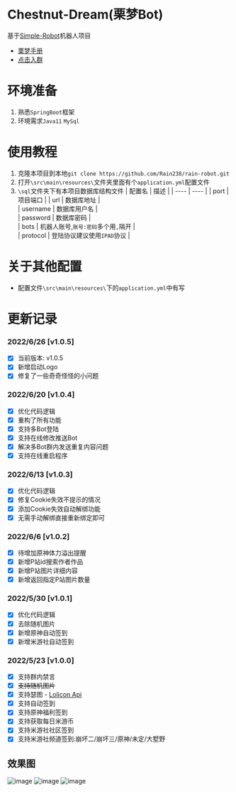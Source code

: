 # Chestnut-Dream(栗梦Bot)

基于[Simple-Robot](https://github.com/ForteScarlet/simpler-robot/tree/v2-dev)机器人项目

- [栗梦手册](https://www.yuque.com/docs/share/b3b3c9c8-843f-457c-b1e7-eb89cfbb407e)
- [点击入群](https://jq.qq.com/?_wv=1027&k=y1JjrjyL)

# 环境准备

1. 熟悉`SpringBoot`框架
2. 环境需求`Java11` `MySql`

# 使用教程

1. 克隆本项目到本地`git clone https://github.com/Rain238/rain-robot.git`
2. 打开`\src\main\resources\`文件夹里面有个`application.yml`配置文件
3. `\sql`文件夹下有本项目数据库结构文件
   | 配置名 | 描述 |
   | ---- | ---- |
   | port | 项目端口 |
   | url | 数据库地址 |   
   | username | 数据库用户名 |   
   | password | 数据库密码 |   
   | bots | 机器人账号,`账号:密码`多个用`,`隔开 |   
   | protocol | 登陆协议建议使用`IPAD`协议 |

# 关于其他配置

- 配置文件`\src\main\resources\`下的`application.yml`中有写

# 更新记录

### 2022/6/26 \[v1.0.5]

- [x] 当前版本: v1.0.5
- [x] 新增启动Logo
- [x] 修复了一些奇奇怪怪的小问题

### 2022/6/20 \[v1.0.4]

- [x] 优化代码逻辑
- [x] 重构了所有功能
- [x] 支持多Bot登陆
- [x] 支持在线修改推送Bot
- [x] 解决多Bot群内发送重复内容问题
- [x] 支持在线重启程序

### 2022/6/13 \[v1.0.3]

- [x] 优化代码逻辑
- [x] 修复Cookie失效不提示的情况
- [x] 添加Cookie失效自动解绑功能
- [x] 无需手动解绑直接重新绑定即可

### 2022/6/6 \[v1.0.2]

- [x] 待增加原神体力溢出提醒
- [x] 新增P站id搜索作者作品
- [x] 新增P站图片详细内容
- [x] 新增返回指定P站图片数量

### 2022/5/30 \[v1.0.1]

- [x] 优化代码逻辑
- [x] 去除随机图片
- [x] 新增原神自动签到
- [x] 新增米游社自动签到

### 2022/5/23 \[v1.0.0]

- [x] 支持群内禁言
- [x] ~~支持随机图片~~
- [x] 支持瑟图 - [Lolicon Api](https://api.lolicon.app/#/setu)
- [x] 支持自动签到
- [x] 支持原神福利签到
- [x] 支持获取每日米游币
- [x] 支持米游社社区签到
- [x] 支持米游社频道签到:崩坏二/崩坏三/原神/未定/大墅野

## 效果图

![image](https://tva4.sinaimg.cn/large/007JVHaxly8h2khrap55lj30qf0ocn07.jpg)
![image](https://tva4.sinaimg.cn/large/007JVHaxly8h2khw8htnaj30r60dgabu.jpg)
![image](https://tva2.sinaimg.cn/large/007JVHaxly8h2khxuqwmlj30ip0mtwh3.jpg)

